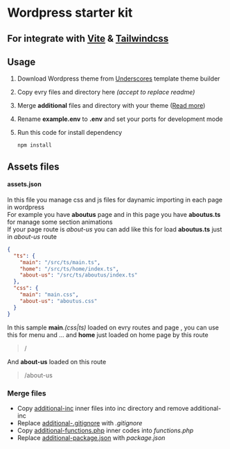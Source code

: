 # Wordpress starter kit

## For integrate with [**Vite**](https://vite.dev/) & [**Tailwindcss**](https://tailwindcss.com/)

## Usage

1. Download Wordpress theme from [Underscores](https://underscores.me/) template theme builder
2. Copy evry files and directory here _(accept to replace readme)_
3. Merge **additional** files and directory with your theme ([Read more](#merge-files))
4. Rename **example.env** to **.env** and set your ports for development mode
5. Run this code for install dependency

   ```shell
   npm install
   ```

## Assets files

#### assets.json

In this file you manage css and js files for daynamic importing in each page in wordpress <br>
For example you have **aboutus** page and in this page you have **aboutus.ts** for manage some section animations <br>
If your page route is _about-us_ you can add like this for load **aboutus.ts** just in _about-us_ route

```json
{
  "ts": {
    "main": "/src/ts/main.ts",
    "home": "/src/ts/home/index.ts",
    "about-us": "/src/ts/aboutus/index.ts"
  },
  "css": {
    "main": "main.css",
    "about-us": "aboutus.css"
  }
}
```

In this sample **main**._(css|ts)_ loaded on evry routes and page , you can use this for menu and ...
and **home** just loaded on home page by this route

> /

And **about-us** loaded on this route

> /about-us

### Merge files

- Copy [additional-inc](./additional-inc/) inner files into inc directory and remove additional-inc
- Replace [additional-.gitignore](additional-.gitignore) with _.gitignore_
- Copy [additional-functions.php](additional-functions.php) inner codes into _functions.php_
- Replace [additional-package.json](additional-package.json) with _package.json_
